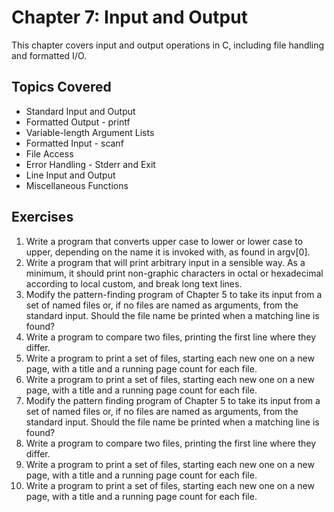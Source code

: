 # Chapter 7: Input and Output

This chapter covers input and output operations in C, including file handling and formatted I/O.

## Topics Covered
- Standard Input and Output
- Formatted Output - printf
- Variable-length Argument Lists
- Formatted Input - scanf
- File Access
- Error Handling - Stderr and Exit
- Line Input and Output
- Miscellaneous Functions

## Exercises
1. Write a program that converts upper case to lower or lower case to upper, depending on the name it is invoked with, as found in argv[0].
2. Write a program that will print arbitrary input in a sensible way. As a minimum, it should print non-graphic characters in octal or hexadecimal according to local custom, and break long text lines.
3. Modify the pattern-finding program of Chapter 5 to take its input from a set of named files or, if no files are named as arguments, from the standard input. Should the file name be printed when a matching line is found?
4. Write a program to compare two files, printing the first line where they differ.
5. Write a program to print a set of files, starting each new one on a new page, with a title and a running page count for each file.
6. Write a program to print a set of files, starting each new one on a new page, with a title and a running page count for each file.
7. Modify the pattern finding program of Chapter 5 to take its input from a set of named files or, if no files are named as arguments, from the standard input. Should the file name be printed when a matching line is found?
8. Write a program to compare two files, printing the first line where they differ.
9. Write a program to print a set of files, starting each new one on a new page, with a title and a running page count for each file.
10. Write a program to print a set of files, starting each new one on a new page, with a title and a running page count for each file. 